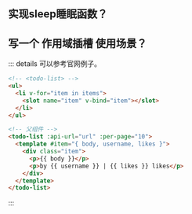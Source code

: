 ## 实现sleep睡眠函数？

## 写一个 作用域插槽 使用场景？

::: details
可以参考官网例子。

```html
<!-- <todo-list> -->
<ul>
  <li v-for="item in items">
    <slot name="item" v-bind="item"></slot>
  </li>
</ul>

<!-- 父组件 -->
<todo-list :api-url="url" :per-page="10">
  <template #item="{ body, username, likes }">
    <div class="item">
      <p>{{ body }}</p>
      <p>by {{ username }} | {{ likes }} likes</p>
    </div>
  </template>
</todo-list>
```

:::
